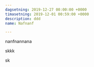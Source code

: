 ```yaml
---
dagsetning: 2019-12-27 00:00:00 +0000
timasetning: 2019-12-01 00:59:00 +0000
description: ddd
name: Nafnanf

---
```

nanfnannana

skkk

sk